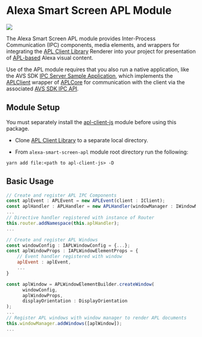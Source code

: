 # Alexa Smart Screen APL Module
<p>
    <a href="https://github.com/alexa/apl-client-library/tree/v2022.1.1" alt="APLClientLibrary">
        <img src="https://img.shields.io/badge/apl%20client%20library-2022.1.1-blue" /></a>
</p>

The Alexa Smart Screen APL module provides Inter-Process Communication (IPC) components, media elements, and wrappers for integrating the [APL Client Library][apl-client-library] Renderer into your project for presentation of [APL-based][apl-dev-site] Alexa visual content.

Use of the APL module requires that you also run a native application, like the AVS SDK [IPC Server Sample Application][ipc-server-app], which implements the [APLClient][apl-client] wrapper of [APLCore][apl-core-library] for communication with the client via the associated [AVS SDK IPC API][ipc-apl-api].

## Module Setup
You must separately install the [apl-client-js][apl-client-js] module before using this package.
- Clone [APL Client Library][apl-client-library] to a separate local directory.

- From `alexa-smart-screen-apl` module root directory run the following:
```
yarn add file:<path to apl-client-js> -D
```

## Basic Usage
```javascript
// Create and register APL IPC Components
const aplEvent : APLEvent = new APLEvent(client : IClient);
const aplHandler : APLHandler = new APLHandler(windowManager : IWindowManager, loggerFactory : ILoggerFactory);
...
// Directive handler registered with instance of Router
this.router.addNamespace(this.aplHandler);
...

// Create and register APL Windows
const windowConfig : IAPLWindowConfig = {...};
const aplWindowProps : IAPLWindowElementProps = {
    // Event handler registered with window
    aplEvent : aplEvent,
    ...
}

const aplWindow = APLWindowElementBuilder.createWindow(
      windowConfig,
      aplWindowProps,
      displayOrientation : DisplayOrientation
);
...
// Register APL windows with window manager to render APL documents
this.windowManager.addWindows([aplWindow]);
...

```



[apl-dev-site]: https://developer.amazon.com/docs/alexa/alexa-presentation-language/add-visuals-and-audio-to-your-skill.html
[apl-client-library]: https://github.com/alexa/apl-client-library
[apl-client]: https://github.com/alexa/apl-client-library/tree/main/APLClient
[apl-client-js]: https://github.com/alexa/apl-client-library/tree/main/apl-client-js
[apl-core-library]: https://github.com/alexa/apl-core-library
[ipc-apl-api]: https://developer.amazon.com/docs/alexa/avs-device-sdk/ipc-client-api-apl-client.html
[ipc-server-app]: https://developer.amazon.com/docs/alexa/avs-device-sdk/ipcserver-sample-app.html

